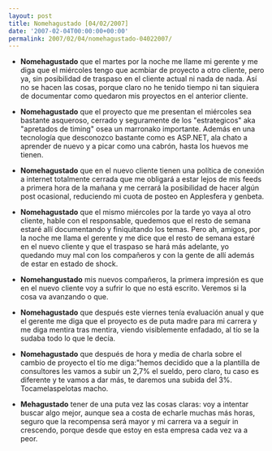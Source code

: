 ```yaml
---
layout: post
title: Nomehagustado [04/02/2007]
date: '2007-02-04T00:00:00+00:00'
permalink: 2007/02/04/nomehagustado-04022007/
---
```

- <span style="font-weight:bold;">Nomehagustado</span> que el martes por la noche me llame mi gerente y me diga que el miércoles tengo que acmbiar de proyecto a otro cliente, pero ya, sin posibilidad de traspaso en el cliente actual ni nada de nada. Así no se hacen las cosas, porque claro no he tenido tiempo ni tan siquiera de documentar como quedaron mis proyectos en el anterior cliente.

- <span style="font-weight:bold;">Nomehagustado</span> que el proyecto que me presentan el miércoles sea bastante asqueroso, cerrado y seguramente de los "estrategicos" aka "apretados de timing" osea un marronako importante. Además en una tecnología que desconozco bastante como es ASP.NET, ala chato a aprender de nuevo y a picar como una cabrón, hasta los huevos me tienen.

- <span style="font-weight:bold;">Nomehagustado</span> que en el nuevo cliente tienen una política de conexión a internet totalmente cerrada que me obligará a estar lejos de mis feeds a primera hora de la mañana y me cerrará la posibilidad de hacer algún post ocasional, reduciendo mi cuota de posteo en Applesfera y genbeta.

- <span style="font-weight:bold;">Nomehagustado</span> que el mismo miércoles por la tarde yo vaya al otro cliente, hable con el responsable, quedemos que el resto de semana estaré allí documentando y finiquitando los temas. Pero ah, amigos, por la noche me llama el gerente y me dice que el resto de semana estaré en el nuevo cliente y que el traspaso se hará más adelante, yo quedando muy mal con los compañeros y con la gente de allí además de estar en estado de shock.

- <span style="font-weight:bold;">Nomehangustado</span> mis nuevos compañeros, la primera impresión es que en el nuevo cliente voy a sufrir lo que no está escrito. Veremos si la cosa va avanzando o que.

- <span style="font-weight:bold;">Nomehagustado</span> que después este viernes tenía evaluación anual y que el gerente me diga que el proyecto es de puta madre para mi carrera y me diga mentira tras mentira, viendo visiblemente enfadado, al tío se la sudaba todo lo que le decía.

- <span style="font-weight:bold;">Nomehagustado</span> que después de hora y media de charla sobre el cambio de proyecto el tío me diga:"hemos decidido que a la plantilla de consultores les vamos a subir un 2,7% el sueldo, pero claro, tu caso es diferente y te vamos a dar más, te daremos una subida del 3%. Tocamelaspelotas macho.

- <span style="font-weight:bold;">Mehagustado</span> tener de una puta vez las cosas claras: voy a intentar buscar algo mejor, aunque sea a costa de echarle muchas más horas, seguro que la recompensa será mayor y mi carrera va a seguir in crescendo, porque desde que estoy en esta empresa cada vez va a peor.
